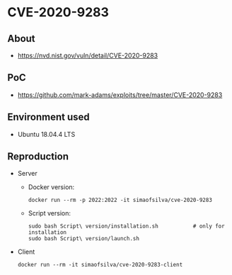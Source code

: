 # CVE-2020-9283

## About
* <https://nvd.nist.gov/vuln/detail/CVE-2020-9283>


## PoC
* <https://github.com/mark-adams/exploits/tree/master/CVE-2020-9283>


## Environment used

* Ubuntu 18.04.4 LTS 
<!-- * [Python 2.7.17](https://github.com/python/cpython/archive/v2.7.17.zip) -->


## Reproduction

* Server
    - Docker version:
        ```shell script
        docker run --rm -p 2022:2022 -it simaofsilva/cve-2020-9283
        ```
    
    - Script version:
        ```shell script
        sudo bash Script\ version/installation.sh           # only for installation
        sudo bash Script\ version/launch.sh
        ```
  
* Client
    ```shell script
    docker run --rm -it simaofsilva/cve-2020-9283-client
    ```
